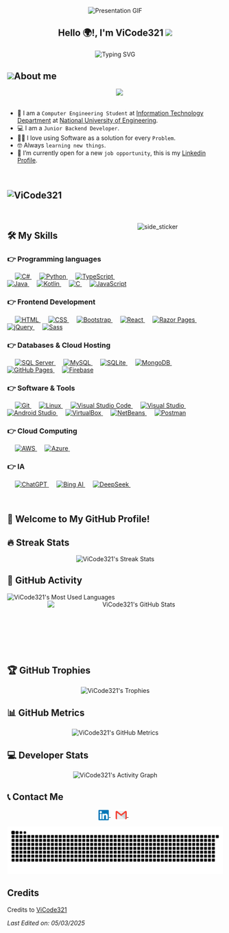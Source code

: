 <p align="center">
  <picture>
    <img src="https://camo.githubusercontent.com/359e7fc5c22e035b02d6120b41c5d5464994e374bf7a208ac14244becf67949e/68747470733a2f2f692e70696e696d672e636f6d2f6f726967696e616c732f30322f30312f31652f30323031316563383535343237376238633730626632326662313932313233632e676966?raw=false" width="800px" alt="Presentation GIF">
  </picture>
</p>

## <p align="center">Hello 🌍!, I'm ViCode321 <img src="https://media.giphy.com/media/hvRJCLFzcasrR4ia7z/giphy.gif" width="34"></p>

<p align="center">
  <a><img
      src="https://readme-typing-svg.herokuapp.com?font=Comic+sans+MS&color=%233498DB&size=25&center=true&vCenter=true&width=600&height=100&lines=Computer+Engineering+Student;Junior+Backend+Developer;" alt="Typing SVG"></a>
</p>


## <picture><img src="https://github.com/7oSkaaa/7oSkaaa/blob/main/Images/about_me.gif?raw=true" width=50px></picture>About me

<picture> <img align="right" src="https://github.com/7oSkaaa/7oSkaaa/blob/main/Images/Right_Side.gif?raw=true"
    width=250px></picture>
<br><br>

- :school: I am a `Computer Engineering Student` at [Information Technology Department](https://www.uni.edu.ni) at
[National University of Engineering](https://www.uni.edu.ni).
- :computer: I am a `Junior Backend Developer`.
- :technologist: I love using Software as a solution for every `Problem`.
- :nerd_face: Always `learning new things`.
- :thinking: I’m currently open for a new `job opportunity`, this is my [Linkedin
Profile](https://www.linkedin.com/in/víctor-guevara-8130622bb).
<br>

## <p align="left"> <img src="https://komarev.com/ghpvc/?username=ViCode321&label=Profile%20views&color=770677&style=for-the-badge&logo=star" alt="ViCode321" style="padding-right:20px;" /></p>

<br />

<img align="right" width=200px height=200px alt="side_sticker"
  src="https://media.giphy.com/media/TEnXkcsHrP4YedChhA/giphy.gif" />


## 🛠️ My Skills

### 👉 Programming languages

<p align="left"> &emsp;    
  <a href="https://docs.microsoft.com/en-us/dotnet/csharp/">
    <img alt="C#" src="https://img.shields.io/badge/C%23-%23239120.svg?logo=c-sharp&logoColor=white" />
  </a> &emsp;
<a href="https://www.python.org/">
    <img alt="Python" src="https://img.shields.io/badge/Python-%2314354C.svg?logo=python&logoColor=white" />
</a> &emsp;
<a href="https://www.typescriptlang.org/" target="_blank">
    <img alt="TypeScript" src="https://img.shields.io/badge/TypeScript-3178C6.svg?logo=typescript&logoColor=white" />
</a> &emsp;
  <a href="https://www.java.com/">
    <img alt="Java" src="https://img.shields.io/badge/Java-%23007396.svg?logo=java&logoColor=white" />
  </a> &emsp;
  <a href="https://kotlinlang.org/">
    <img alt="Kotlin" src="https://img.shields.io/badge/Kotlin-%230095D5.svg?logo=kotlin&logoColor=white" />
  </a> &emsp;
  <a href="https://en.wikipedia.org/wiki/C(programming_language)">
    <img alt="C" src="https://img.shields.io/badge/C-%23A8B9CC.svg?logo=c&logoColor=white" />
  </a> &emsp;
  <a href="https://developer.mozilla.org/en-US/docs/Web/JavaScript">
    <img alt="JavaScript"
      src="https://img.shields.io/badge/JavaScript%20-%23F7DF1E.svg?logo=javascript&logoColor=black" />
  </a>
</p>

### 👉 Frontend Development
<p align="left"> &emsp; 
    <a href="https://www.w3.org/html/" target="_blank"> <img alt="HTML"
      src="https://img.shields.io/badge/HTML5%20-%23E34F26.svg?logo=html5&logoColor=white"> 
    </a> &emsp; <a
    href="https://www.w3schools.com/css/" target="_blank"> <img alt="CSS"
      src="https://img.shields.io/badge/CSS%20-%231572B6.svg?logo=css3&logoColor=white"> 
    </a> &emsp; <a
    href="https://getbootstrap.com" target="_blank"> <img alt="Bootstrap"
      src="https://img.shields.io/badge/Bootstrap-%23563D7C.svg?style=flat&logo=bootstrap&logoColor=white" /> 
    </a> &emsp; <a 
    href="https://reactjs.org/" target="_blank"> <img alt="React"
      src="https://img.shields.io/badge/React-%2320232a.svg?style=flat&logo=react&logoColor=%2361DAFB" /> 
    </a> &emsp; <a
    href="https://dotnet.microsoft.com/apps/aspnet/web-apps" target="_blank"> <img alt="Razor Pages"
      src="https://img.shields.io/badge/Razor%20Pages-%230072B6.svg?style=flat&logo=.net&logoColor=white" /> 
    </a> &emsp; <a 
    href="https://jquery.com/" target="_blank"> <img alt="jQuery" 
      src="https://img.shields.io/badge/jQuery-%230769AD.svg?style=flat&logo=jquery&logoColor=white"/> 
    </a> &emsp; <a 
    href="https://sass-lang.com/" target="_blank"> <img alt="Sass" 
      src="https://img.shields.io/badge/Sass-CC6699?style=flat-square&logo=Sass&logoColor=white"/> </a>
</p>

### 👉 Databases & Cloud Hosting
<p align="left"> &emsp;
    <a
    href="https://www.microsoft.com/sql-server" target="_blank"> <img alt="SQL Server"
      src="https://img.shields.io/badge/SQL%20Server-%23CC2927.svg?style=flat&logo=microsoft-sql-server&logoColor=white" />
    </a> &emsp;
    <a href="https://www.mysql.com/"><img alt="MySQL"
      src="https://img.shields.io/badge/MySQL-%2300f.svg?style=flat&llogo=mysql&logoColor=white">
    </a> &emsp; <a
    href="https://www.sqlite.org/"><img alt="SQLite"
      src="https://img.shields.io/badge/sqlite-%2307405e.svg?style=flat&logo=sqlite&logoColor=white" />
    </a> &emsp; <a
    href="https://www.mongodb.com/" target="_blank"> <img alt="MongoDB"
      src="https://img.shields.io/badge/MongoDB-%2347A248.svg?style=flat&logo=mongodb&logoColor=white" /> 
    </a> &emsp; <a 
    href="https://www.github.com"><img alt="GitHub Pages"
      src="https://img.shields.io/badge/GitHub%20Pages-%23327FC7.svg?style=flat&llogo=github&logoColor=white">
    </a> &emsp; 
    <a href="https://firebase.google.com/"><img alt="Firebase"
      src="https://img.shields.io/badge/Firebase-%23316192.svg?logo=firebase&logoColor=white"></a>
</p>

### 👉 Software & Tools

<p align="left"> &emsp;
  <a 
      href="https://git-scm.com/" target="_blank"> <img alt="Git" 
      src="https://img.shields.io/badge/Git%20-%23F05033.svg?style=flat&logo=git&logoColor=white"/>
  </a> &emsp;
  <a 
      href="https://www.linux.org/" target="_blank"> <img alt="Linux"
      src="https://img.shields.io/badge/Linux-FCC624?style=flat&logo=linux&logoColor=white"/>
  </a> &emsp;
  <a 
      href="https://code.visualstudio.com/" target="_blank"><img alt="Visual Studio Code"
      src="https://img.shields.io/badge/Visual%20Studio%20Code-0078d7.svg?style=flat&logo=visual-studio-code&logoColor=white"/>
  </a> &emsp;
  <a 
      href="https://visualstudio.microsoft.com/" target="_blank"><img alt="Visual Studio"
      src="https://img.shields.io/badge/Visual%20Studio-5C2D91?style=flat&logo=visual-studio&logoColor=white"/>
  </a> &emsp;
  <a 
      href="https://developer.android.com/" target="_blank"><img alt="Android Studio"
      src="https://img.shields.io/badge/Android%20Studio-3DDC84?style=flat&logo=android-studio&logoColor=white"/>
  </a> &emsp;
  <a href="https://www.virtualbox.org/" target="_blank"><img alt="VirtualBox"
      src="https://img.shields.io/badge/VirtualBox-183A61?logo=virtualbox&logoColor=white"/>
  </a> &emsp;
  <a href="https://netbeans.apache.org/front/main/index.html" target="_blank"><img alt="NetBeans"
      src="https://img.shields.io/badge/NetBeans-1B6AC6?logo=apache-netbeans-ide&logoColor=white"/>
  </a> &emsp;
  <a href="https://www.postman.com/"><img alt="Postman"
      src="https://img.shields.io/badge/Postman-FF6C37?logo=postman&logoColor=white"></a>
</p>

### 👉 Cloud Computing 

<p align="left"> &emsp;
    <a href="https://aws.amazon.com/" target="_blank">
      <img alt="AWS" src="https://img.shields.io/badge/AWS-%23FF9900.svg?style=flat&logo=amazon-aws&logoColor=white" />
    </a> &emsp;
    <a href="https://azure.microsoft.com/" target="_blank">
      <img alt="Azure" src="https://img.shields.io/badge/Azure-%230072C6.svg?style=flat&logo=microsoft-azure&logoColor=white" />
    </a> &emsp;
</p>

### 👉 IA
<p align="left"> &emsp;
    <a href="https://openai.com/chatgpt" target="_blank">
      <img alt="ChatGPT" src="https://img.shields.io/badge/ChatGPT-412991?style=flat&logo=openai&logoColor=white" />
    </a> &emsp;
    <a href="https://www.bing.com/new" target="_blank">
      <img alt="Bing AI" src="https://img.shields.io/badge/Bing%20AI-258FFA?style=flat&logo=Microsoft-Bing&logoColor=white" />
    </a> &emsp;
    <a href="https://deepseek.com/" target="_blank">
      <img alt="DeepSeek" src="https://img.shields.io/badge/DeepSeek-008080?style=flat&logo=data:image/png;base64,iVBORw0KGgoAAAANSUhEUgAAACAAAAAgCAYAAABzenr0AAABIElEQVRYR+2WsUoDQRCFv0pYKCgoKChIZGdn4JSEhBQUv4AC7gDgAIqCgpa9RmMhQXgIfgIIgZpa0NFBkJtLNVy+VhT2dd3Zu6XJ7Y7CT9+DJJXGGeW8CyABngDUs9E6hv8AZ8ATmANwgp+xlD8zGV3lA1cAFrABmEBz6qA3aAHUABfwM+mr3/jkLTQQD8wKl6UEFGwAt4m9qzgEXDykbiH4AUmAPvQq2/QOEKRIRwq1zyvxgb0DZuAaOcbIHfgAysARuAB7wHmk4hhq4BzN8AxWvgoE7oJWxImq8drd0RHgeZMg9HjHpPLD5ncJs4IPG71YUnqUmHLRIR8YmeTNyrwPv1j34j5ZkpTf3kW2CtnH5MX18vEMrnE+9PrQ8w5ynrT/+qG/k77u7AvUynpZZmAAAAABJRU5ErkJggg==" />
    </a> &emsp;
</p>

<br />

## 🚀 Welcome to My GitHub Profile!

## 🔥 Streak Stats
<p align="center">
  <img src="https://github-readme-streak-stats.herokuapp.com/?user=ViCode321&theme=algolia" alt="ViCode321's Streak Stats" />
</p>

## 🚀 GitHub Activity
<p align="center">
  <img align="left" src="https://github-readme-stats.vercel.app/api/top-langs?username=ViCode321&show_icons=true&locale=en&layout=compact&theme=chartreuse-dark" alt="ViCode321's Most Used Languages" />
  <img align="right" src="https://github-readme-stats.vercel.app/api?username=ViCode321&show_icons=true&locale=en&theme=chartreuse-dark" alt="ViCode321's GitHub Stats" width="410" />
</p>
<br><br><br><br><br><br><br><br>

## 🏆 GitHub Trophies
<p align="center">
  <img src="https://github-profile-trophy.vercel.app/?username=ViCode321&theme=juicyfresh&no-bg=true" alt="ViCode321's Trophies" />
</p>

## 📊 GitHub Metrics
<p align="center">
  <img src="https://metrics.lecoq.io/ViCode321?template=classic&isocalendar=1&languages=1&stars=1&habits=1&achievements=1&activity=1&followup=1&introduction=1&people=1&repositories=1&repositories=100&repositories.batch=100&repositories.affiliations=owner&repositories.visibility=public&repositories.pinned=0&repositories.forks=0&config.timezone=America%2FNew_York"
       alt="ViCode321's GitHub Metrics" />
</p>

## 💻 Developer Stats
<p align="center">
  <img src="https://github-readme-activity-graph.vercel.app/graph?username=ViCode321&theme=react-dark&hide_border=true" alt="ViCode321's Activity Graph" />
</p>

## 📞 Contact Me

<p align="center">
<a href="https://www.linkedin.com/in/víctor-guevara-8130622bb">
  <img align="center" alt="Victor Guevara | Linkedin" width="24px" src="https://github.com/SatYu26/SatYu26/blob/master/Assets/Linkedin.svg" />
</a> &nbsp;&nbsp;
<a href="vico125guevara@gmail.com" >
  <img align="center" alt="Victor Guevara | Gmail" width="26px" src="https://github.com/SatYu26/SatYu26/blob/master/Assets/Gmail.svg" />
</a> &nbsp;&nbsp;
<p>
  
<p align="center">
  <img src="https://github.com/StefanosSt/StefanosSt/blob/main/github-user-contribution.svg" alt="snake">
</p>

## Credits
Credits to [ViCode321](https://github.com/ViCode321)

_Last Edited on: 05/03/2025_

